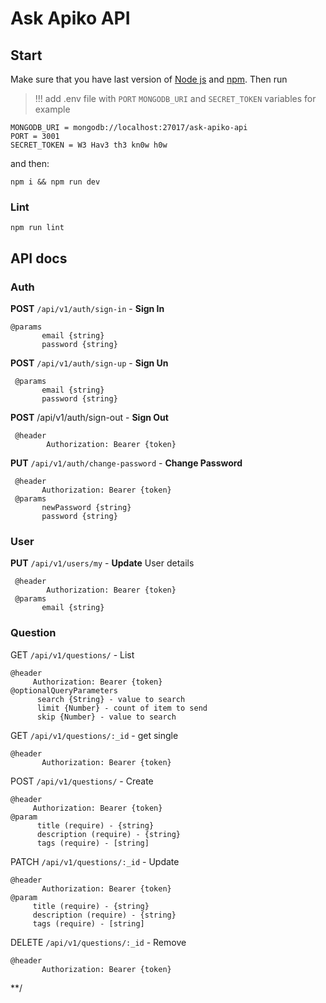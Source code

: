 #  Ask Apiko API


## Start

Make sure that you have last version of [Node js](https://nodejs.org/en//) and [npm](https://www.npmjs.com/). Thеn run

> !!! add .env file with `PORT` `MONGODB_URI` and `SECRET_TOKEN` variables for example 
 ```
MONGODB_URI = mongodb://localhost:27017/ask-apiko-api
PORT = 3001
SECRET_TOKEN = W3 Hav3 th3 kn0w h0w

 ```
 and then:
```
npm i && npm run dev

```

### Lint

```
npm run lint
```

## API docs
### Auth

__POST__ `/api/v1/auth/sign-in` - **Sign In**
```
@params
       email {string}
       password {string}
 ```

 __POST__ `/api/v1/auth/sign-up` - **Sign Un**
```
 @params
       email {string}
       password {string}
```
 __POST__ /api/v1/auth/sign-out - **Sign Out**
```
 @header
        Authorization: Bearer {token}
```

__PUT__ `/api/v1/auth/change-password` - **Change Password**
```
 @header
       Authorization: Bearer {token}
 @params
       newPassword {string}
       password {string}
```



### User

__PUT__ `/api/v1/users/my` - **Update** User details
```
 @header
        Authorization: Bearer {token}
 @params
       email {string}
```


### Question

 GET `/api/v1/questions/` - List

 ```
 @header
      Authorization: Bearer {token}
 @optionalQueryParameters
       search {String} - value to search
       limit {Number} - count of item to send
       skip {Number} - value to search
```

 GET `/api/v1/questions/:_id` - get single

 ```
 @header
        Authorization: Bearer {token}

 ```

 POST `/api/v1/questions/` - Create

 ```
 @header
      Authorization: Bearer {token}
 @param
       title (require) - {string}
       description (require) - {string}
       tags (require) - [string]
  ```

 PATCH `/api/v1/questions/:_id` - Update

 ```
 @header
        Authorization: Bearer {token}
 @param
      title (require) - {string}
      description (require) - {string}
      tags (require) - [string]
 ```

 DELETE `/api/v1/questions/:_id` - Remove

 ```
 @header
        Authorization: Bearer {token}
 ```

 **/
